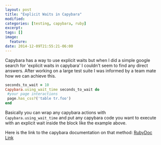```yaml
---
layout: post
title: "Explicit Waits in Capybara"
modified:
categories: [testing, capybara, ruby]
excerpt:
tags: []
image:
  feature:
date: 2014-12-09T21:55:21-06:00
---
```


Capybara has a way to use explicit waits but when I did a simple google search for 'explicit waits in capybara' I couldn't seem to find any direct answers. After working on a large test suite I was informed by a team mate how we can achieve this.

~~~ ruby
seconds_to_wait = 10
Capybara.using_wait_time seconds_to_wait do
 #your page interactions
 page.has_css?('table tr.foo')
end
~~~

Basically you can wrap any capybara actions with <code>Capybara.using\_wait_time</code> and put any capybara code you want to execute with an explicit wait inside the block like the example above.

Here is the link to the capybara documentation on that method: 
[RubyDoc Link](http://www.rubydoc.info/github/jnicklas/capybara/Capybara.using_wait_time)